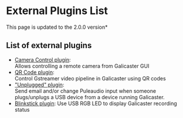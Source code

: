 External Plugins List
==========================
This page is updated to the 2.0.0 version*

List of external plugins
------------------------------

* [Camera Control plugin](https://github.com/teltek/Galicaster-plugin-cameracontrol):   
  Allows controlling a remote camera from Galicaster GUI
* [QR Code plugin](https://github.com/teltek/Galicaster-plugin-qrcode):  
  Control Gstreamer video pipeline in Galicaster using QR codes
* ["Unplugged" plugin](https://github.com/ppettit/galicaster-plugin-unplugged):  
  Send email and/or change Puleaudio input when someone plugs/unplugs a USB device from a device running Galicaster.
* [Blinkstick plugin](https://github.com/ppettit/galicaster-plugin-blinkstick):
  Use USB RGB LED to display Galicaster recording status
